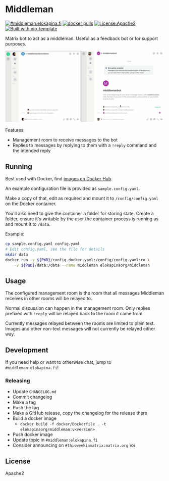 # Middleman 

[![#middleman:elokapina.fi](https://img.shields.io/matrix/middleman:elokapina.fi.svg?label=%23middleman%3Aelokapina.fi&server_fqdn=matrix.elokapina.fi)](https://matrix.to/#/#middleman:elokapina.fi) [![docker pulls](https://badgen.net/docker/pulls/elokapinaorg/middleman)](https://hub.docker.com/r/elokapinaorg/middleman) [![License:Apache2](https://img.shields.io/badge/License-Apache%202.0-blue.svg)](https://opensource.org/licenses/Apache-2.0) [![Built with nio-template](https://img.shields.io/badge/built%20with-nio--template-brightgreen)](https://github.com/anoadragon453/nio-template)

Matrix bot to act as a middleman. Useful as a feedback bot or for support purposes.

![](./demo.gif)

Features:

* Management room to receive messages to the bot
* Replies to messages by replying to them with a `!reply` command and the intended reply

## Running

Best used with Docker, find [images on Docker Hub](https://hub.docker.com/r/elokapinaorg/middleman).

An example configuration file is provided as `sample.config.yaml`.

Make a copy of that, edit as required and mount it to `/config/config.yaml` on the Docker container.

You'll also need to give the container a folder for storing state. Create a folder, ensure
it's writable by the user the container process is running as and mount it to `/data`.

Example:

```bash
cp sample.config.yaml config.yaml
# Edit config.yaml, see the file for details
mkdir data
docker run -v ${PWD}/config.docker.yaml:/config/config.yaml:ro \
    -v ${PWD}/data:/data --name middleman elokapinaorg/middleman
```

## Usage

The configured management room is the room that all messages Middleman receives in other rooms 
will be relayed to.

Normal discussion can happen in the management room. Only replies prefixed with `!reply` will be relayed
back to the room it came from.

Currently messages relayed between the rooms are limited to plain text. Images and
other non-text messages will not currently be relayed either way.

## Development

If you need help or want to otherwise chat, jump to `#middleman:elokapina.fi`!

### Releasing

* Update `CHANGELOG.md`
* Commit changelog
* Make a tag
* Push the tag
* Make a GitHub release, copy the changelog for the release there
* Build a docker image
  * `docker build -f docker/Dockerfile . -t elokapinaorg/middleman:v<version>`
* Push docker image
* Update topic in `#middleman:elokapina.fi`
* Consider announcing on `#thisweekinmatrix:matrix.org` \o/

## License

Apache2
